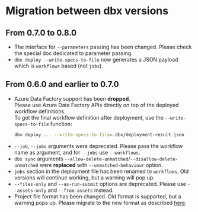 # Migration between dbx versions

## From 0.7.0 to 0.8.0

- The interface for `--parameters` passing has been changed. Please check the special doc dedicated to parameter passing.
- `dbx deploy --write-specs-to-file` now generates a JSON payload which is `workflows` based (not `jobs`).

## From 0.6.0 and earlier to 0.7.0

- Azure Data Factory support has been **dropped**.<br/>
  Please use Azure Data Factory APIs directly on top of the deployed workflow definitions.<br/>
  To get the final workflow definition after deployment, use the `--write-specs-to-file` function:
  ```bash
  dbx deploy ... --write-specs-to-file=.dbx/deployment-result.json
  ```
- `--job`, `--jobs` arguments were deprecated. Please pass the workflow name as argument, and for `--jobs` use `--workflows`.
- `dbx sync` arguments `--allow-delete-unmatched`/`--disallow-delete-unmatched` were **replaced** with `--unmatched-behaviour` option.
- `jobs` section in the deployment file has been renamed to `workflows`. Old versions will continue working, but a warning will pop up.
- `--files-only` and `--as-run-submit` options are deprecated. Please use `--assets-only` and `--from-assets` instead.
- Project file format has been changed. Old format is supported, but a warning pops up. Please migrate to the new format as described [here](./reference/project.md).

